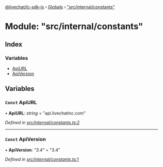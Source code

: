 [@livechat/lc-sdk-js](../README.md) › [Globals](../globals.md) › ["src/internal/constants"](_src_internal_constants_.md)

# Module: "src/internal/constants"

## Index

### Variables

* [ApiURL](_src_internal_constants_.md#const-apiurl)
* [ApiVersion](_src_internal_constants_.md#const-apiversion)

## Variables

### `Const` ApiURL

• **ApiURL**: *string* = "api.livechatinc.com"

*Defined in [src/internal/constants.ts:2](https://github.com/livechat/lc-sdk-js/blob/61db942/src/internal/constants.ts#L2)*

___

### `Const` ApiVersion

• **ApiVersion**: *"3.4"* = "3.4"

*Defined in [src/internal/constants.ts:1](https://github.com/livechat/lc-sdk-js/blob/61db942/src/internal/constants.ts#L1)*

